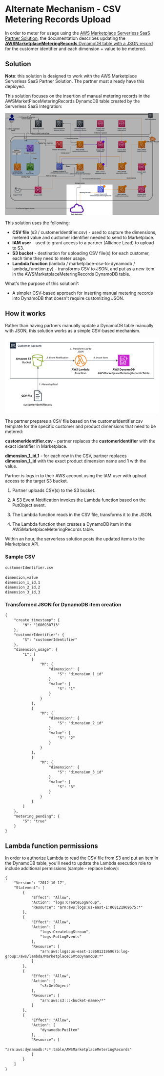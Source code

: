 # Alternate Mechanism - CSV Metering Records Upload

In order to meter for usage using the [AWS Marketplace Serverless SaaS Partner Solution](https://aws.amazon.com/solutions/implementations/aws-marketplace-saas/), the documentation describes updating the [**AWSMarketplaceMeteringRecords** DynamoDB table with a JSON record](https://aws-ia.github.io/cloudformation-aws-marketplace-saas/#_meter_for_usage) for the customer identifier and each dimension + value to be metered.

## Solution

**Note**: this solution is designed to work with the AWS Marketplace Serverless SaaS Partner Solution. The partner must already have this deployed. 

This solution focuses on the insertion of manual metering records in the AWSMarketPlaceMeteringRecords DynamoDB table created by the Serverless SaaS Integration:

![Serverless-MP.png](Serverless-MP.png)

This solution uses the following:

* **CSV file** (s3 / customerIdentifier.csv) - used to capture the dimensions, metered value and customer identifier needed to send to Marketplace.
* **IAM user** - used to grant access to a partner (Alliance Lead) to upload to S3.
* **S3 bucket** - destination for uploading CSV file(s) for each customer, each time they need to meter usage.
* **Lambda function** (lambda / marketplace-csv-to-dynamodb / lambda_function.py) - transforms CSV to JSON, and put as a new item in the AWSMarketplaceMeteringRecords DynamoDB table.

What's the purpose of this solution?:
* A simpler CSV-based approach for inserting manual metering records into DynamoDB that doesn't require customizing JSON.

## How it works

Rather than having partners manually update a DynamoDB table manually with JSON, this solution works as a simple CSV-based mechanism.

![marketplace-csv-metering-solution.png](marketplace-csv-metering-solution.png)

The partner prepares a CSV file based on the customerIdentifier.csv template for the specific customer and product dimensions that need to be metered:

**customerIdentifier.csv** - partner replaces the **customerIdentifier** with the exact identifier in Marketplace.

**dimension_1_id,1** - for each row in the CSV, partner replaces **dimension_1_id** with the exact product dimension name and **1** with the value.

Partner is logs in to their AWS account using the IAM user with upload access to the target S3 bucket.

1. Partner uploads CSV(s) to the S3 bucket.

2. A S3 Event Notification invokes the Lambda function based on the PutObject event.

3. The Lambda function reads in the CSV file, transforms it to the JSON.

4. The Lambda function then creates a DynamoDB item in the AWSMarketplaceMeteringRecords table.

Within an hour, the serverless solution posts the updated items to the Marketplace API.

### Sample CSV

    customerIdentifier.csv

    dimension,value
    dimension_1_id,1
    dimension_2_id,2
    dimension_3_id,3

### Transformed JSON for DynamoDB item creation

    {
        "create_timestamp": {
            "N": "1686938713"
        },
        "customerIdentifier": {
            "S": "customerIdentifier"
        },
        "dimension_usage": {
            "L": [
                {
                    "M": {
                        "dimension": {
                            "S": "dimension_1_id"
                        },
                        "value": {
                            "S": "1"
                        }
                    }
                },
                {
                    "M": {
                        "dimension": {
                            "S": "dimension_2_id"
                        },
                        "value": {
                            "S": "2"
                        }
                    }
                },
                {
                    "M": {
                        "dimension": {
                            "S": "dimension_3_id"
                        },
                        "value": {
                            "S": "3"
                        }
                    }
                }
            ]
        },
        "metering_pending": {
            "S": "true"
        }
    }

## Lambda function permissions

In order to authorize Lambda to read the CSV file from S3 and put an item in the DynamoDB table, you'll need to update the Lambda execution role to include additional permissions (sample - replace <bucket-name> below):

    {
        "Version": "2012-10-17",
        "Statement": [
            {
                "Effect": "Allow",
                "Action": "logs:CreateLogGroup",
                "Resource": "arn:aws:logs:us-east-1:868121969675:*"
            },
            {
                "Effect": "Allow",
                "Action": [
                    "logs:CreateLogStream",
                    "logs:PutLogEvents"
                ],
                "Resource": [
                    "arn:aws:logs:us-east-1:868121969675:log-group:/aws/lambda/MarketplaceCSVtoDynamoDB:*"
                ]
            },
            {
                "Effect": "Allow",
                "Action": [
                    "s3:GetObject"
                ],
                "Resource": [
                    "arn:aws:s3:::<bucket-name>/*"
                ]
            },
            {
                "Effect": "Allow",
                "Action": [
                    "dynamodb:PutItem"
                ],
                "Resource": [
                    "arn:aws:dynamodb:*:*:table/AWSMarketplaceMeteringRecords"
                ]
            }
        ]
    }